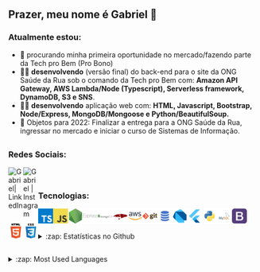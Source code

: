 ## Prazer, meu nome é Gabriel 👋
### Atualmente estou:
<ul>
  <li>🔭 procurando minha primeira oportunidade no mercado/fazendo parte da Tech pro Bem (Pro Bono)</li>
  <li>✍🏽 <strong>desenvolvendo</strong> (versão final) do back-end para o site da ONG Saúde da Rua sob o comando da Tech pro Bem com: <strong>Amazon API Gateway, AWS Lambda/Node (Typescript), Serverless framework, DynamoDB, S3 e SNS</strong>.</li> 
  <li>✍🏽 <strong>desenvolvendo</strong> aplicação web com: <strong>HTML, Javascript, Bootstrap, Node/Express, MongoDB/Mongoose e Python/BeautifulSoup.</strong></li> 
  <li>🥅 Objetos para 2022: Finalizar a entrega para a ONG Saúde da Rua, ingressar no mercado e iniciar o curso de Sistemas de Informação.</li> 
</ul>

  ##

### Redes Sociais:
<div>
  <a href="https://www.linkedin.com/in/gabriel-de-albuquerque-13289262/"><img align="left" alt="Gabriel| LinkedIn" width="30px" src="https://cdn.jsdelivr.net/npm/simple-icons@v3/icons/linkedin.svg"></a>
  <a href="https://www.instagram.com/gabrielalbuquerquev/?hl=pt-br"><img align="left" alt="Gabriel | Instagram" width="30px" src="https://cdn.jsdelivr.net/npm/simple-icons@v3/icons/instagram.svg"></a>
</div><br>
  
  ## 

### Tecnologias:
<div>
    <img align="left" alt="TypeScript" width="30px" src="https://raw.githubusercontent.com/github/explore/80688e429a7d4ef2fca1e82350fe8e3517d3494d/topics/typescript/typescript.png" />
  <img align="left" alt="JavaScript" width="30px" src="https://raw.githubusercontent.com/github/explore/80688e429a7d4ef2fca1e82350fe8e3517d3494d/topics/javascript/javascript.png" />
  <img align="left" alt="Node.js" width="30px" src="https://raw.githubusercontent.com/github/explore/80688e429a7d4ef2fca1e82350fe8e3517d3494d/topics/nodejs/nodejs.png" />
  <img align="left" alt="Express" width="30px" src="https://raw.githubusercontent.com/github/explore/80688e429a7d4ef2fca1e82350fe8e3517d3494d/topics/express/express.png" />
  <img align="left" alt="MongoDB" width="30px" src="https://raw.githubusercontent.com/github/explore/80688e429a7d4ef2fca1e82350fe8e3517d3494d/topics/mongodb/mongodb.png" />
  <img align="left" alt="MongoDB" width="30px" src="https://raw.githubusercontent.com/github/explore/80688e429a7d4ef2fca1e82350fe8e3517d3494d/topics/mongoose/mongoose.png" />
  <img align="left" alt="AWS" width="30px" src="https://raw.githubusercontent.com/github/explore/80688e429a7d4ef2fca1e82350fe8e3517d3494d/topics/aws/aws.png" />
  <img align="left" alt="Git" width="30px" src="https://raw.githubusercontent.com/github/explore/80688e429a7d4ef2fca1e82350fe8e3517d3494d/topics/git/git.png" />
</div>
<img align="left" alt="SQL" width="30px" src="https://raw.githubusercontent.com/github/explore/80688e429a7d4ef2fca1e82350fe8e3517d3494d/topics/sql/sql.png" />
<img align="left" alt="Dart" width="30px" src="https://raw.githubusercontent.com/github/explore/80688e429a7d4ef2fca1e82350fe8e3517d3494d/topics/dart/dart.png" />
</div>
<img align="left" alt="Flutter" width="30px" src="https://raw.githubusercontent.com/github/explore/80688e429a7d4ef2fca1e82350fe8e3517d3494d/topics/flutter/flutter.png" />
  <img align="left" alt="Python" width="30px" src="https://raw.githubusercontent.com/github/explore/80688e429a7d4ef2fca1e82350fe8e3517d3494d/topics/python/python.png" />
  <img align="left" alt="MySQL" width="30px" src="https://raw.githubusercontent.com/github/explore/80688e429a7d4ef2fca1e82350fe8e3517d3494d/topics/mysql/mysql.png" />
</div>
  <img align="left" alt="Bootstrap" width="30px" src="https://raw.githubusercontent.com/github/explore/80688e429a7d4ef2fca1e82350fe8e3517d3494d/topics/bootstrap/bootstrap.png" />
  <img align="left" alt="HTML5" width="30px" src="https://raw.githubusercontent.com/github/explore/80688e429a7d4ef2fca1e82350fe8e3517d3494d/topics/html/html.png" />
  <img align="left" alt="CSS3" width="30px" src="https://raw.githubusercontent.com/github/explore/80688e429a7d4ef2fca1e82350fe8e3517d3494d/topics/css/css.png" />
<br>

  ##

<details>
  <summary>:zap: Estatísticas no Github</summary>
  <img align="center" alt="Gabriel de Albuquerque's GitHub Stats" src="https://github-readme-stats.vercel.app/api?username=gabriel-albuquerque-repo&show_icons=true&include_all_commits=true&border_color=2e4058" />
</details>

  ##
  
<details>
  <summary>:zap: Most Used Languages</summary>
  <img align="center" alt="Gabriel de Albuquerque's GitHub Top Languages" src="https://github-readme-stats.vercel.app/api/top-langs/?username=gabriel-albuquerque-repo&theme=white-black&layout=compact&border_color=2e4058" />
</details>
